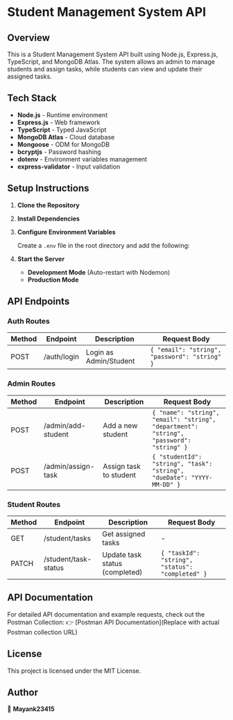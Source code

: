 # Student Management System API

## Overview

This is a Student Management System API built using Node.js, Express.js, TypeScript, and MongoDB Atlas. The system allows an admin to manage students and assign tasks, while students can view and update their assigned tasks.

## Tech Stack

- **Node.js** - Runtime environment
- **Express.js** - Web framework
- **TypeScript** - Typed JavaScript
- **MongoDB Atlas** - Cloud database
- **Mongoose** - ODM for MongoDB
- **bcryptjs** - Password hashing
- **dotenv** - Environment variables management
- **express-validator** - Input validation

## Setup Instructions

1. **Clone the Repository**
2. **Install Dependencies**
3. **Configure Environment Variables**

    Create a `.env` file in the root directory and add the following:

4. **Start the Server**

    - **Development Mode** (Auto-restart with Nodemon)
    - **Production Mode**

## API Endpoints

### Auth Routes

| Method | Endpoint     | Description         | Request Body                           |
|--------|--------------|---------------------|----------------------------------------|
| POST   | /auth/login  | Login as Admin/Student | `{ "email": "string", "password": "string" }` |

### Admin Routes

| Method | Endpoint           | Description       | Request Body                                                                 |
|--------|--------------------|-------------------|------------------------------------------------------------------------------|
| POST   | /admin/add-student | Add a new student | `{ "name": "string", "email": "string", "department": "string", "password": "string" }` |
| POST   | /admin/assign-task | Assign task to student | `{ "studentId": "string", "task": "string", "dueDate": "YYYY-MM-DD" }` |

### Student Routes

| Method | Endpoint            | Description              | Request Body                           |
|--------|---------------------|--------------------------|----------------------------------------|
| GET    | /student/tasks      | Get assigned tasks       | -                                      |
| PATCH  | /student/task-status| Update task status (completed) | `{ "taskId": "string", "status": "completed" }` |

## API Documentation

For detailed API documentation and example requests, check out the Postman Collection:
👉 [Postman API Documentation](Replace with actual Postman collection URL)

## License

This project is licensed under the MIT License.

## Author

👤 **Mayank23415**
